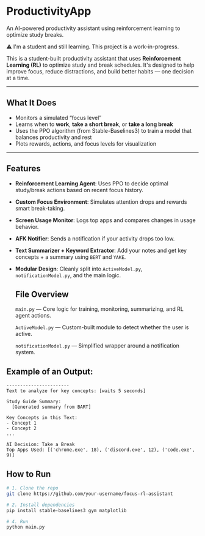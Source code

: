 # ProductivityApp
An AI-powered productivity assistant using reinforcement learning to optimize study breaks.

⚠️ I'm a student and still learning. This project is a work-in-progress.

This is a student-built productivity assistant that uses **Reinforcement Learning (RL)** to optimize study and break schedules. It's designed to help improve focus, reduce distractions, and build better habits — one decision at a time.

---

## What It Does

- Monitors a simulated “focus level”
- Learns when to **work**, **take a short break**, or **take a long break**
- Uses the PPO algorithm (from Stable-Baselines3) to train a model that balances productivity and rest
- Plots rewards, actions, and focus levels for visualization

---
## Features

- **Reinforcement Learning Agent**: Uses PPO to decide optimal study/break actions based on recent focus history.
- **Custom Focus Environment**: Simulates attention drops and rewards smart break-taking.
- **Screen Usage Monitor**: Logs top apps and compares changes in usage behavior.
- **AFK Notifier**: Sends a notification if your activity drops too low.
- **Text Summarizer + Keyword Extractor**: Add your notes and get key concepts + a summary using `BERT` and `YAKE`.
- **Modular Design**: Cleanly split into `ActiveModel.py`, `notificationModel.py`, and the main logic.

  ## File Overview
    `main.py` — Core logic for training, monitoring, summarizing, and RL agent actions.

   `ActiveModel.py` — Custom-built module to detect whether the user is active.

    `notificationModel.py` — Simplified wrapper around a notification system.

## Example of an Output:
```
-----------------------
Text to analyze for key concepts: [waits 5 seconds]

Study Guide Summary:
  [Generated summary from BART]

Key Concepts in this Text:
- Concept 1
- Concept 2
...

AI Decision: Take a Break
Top Apps Used: [('chrome.exe', 18), ('discord.exe', 12), ('code.exe', 9)]
```
## How to Run

```bash
# 1. Clone the repo
git clone https://github.com/your-username/focus-rl-assistant

# 2. Install dependencies
pip install stable-baselines3 gym matplotlib

# 4. Run 
python main.py
```
